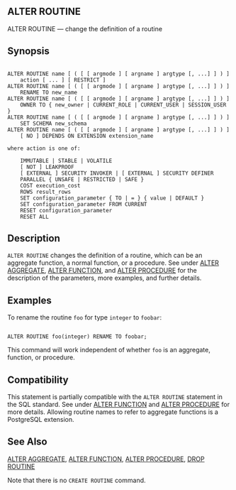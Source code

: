 ## ALTER ROUTINE

ALTER ROUTINE — change the definition of a routine

## Synopsis

```

ALTER ROUTINE name [ ( [ [ argmode ] [ argname ] argtype [, ...] ] ) ]
    action [ ... ] [ RESTRICT ]
ALTER ROUTINE name [ ( [ [ argmode ] [ argname ] argtype [, ...] ] ) ]
    RENAME TO new_name
ALTER ROUTINE name [ ( [ [ argmode ] [ argname ] argtype [, ...] ] ) ]
    OWNER TO { new_owner | CURRENT_ROLE | CURRENT_USER | SESSION_USER }
ALTER ROUTINE name [ ( [ [ argmode ] [ argname ] argtype [, ...] ] ) ]
    SET SCHEMA new_schema
ALTER ROUTINE name [ ( [ [ argmode ] [ argname ] argtype [, ...] ] ) ]
    [ NO ] DEPENDS ON EXTENSION extension_name

where action is one of:

    IMMUTABLE | STABLE | VOLATILE
    [ NOT ] LEAKPROOF
    [ EXTERNAL ] SECURITY INVOKER | [ EXTERNAL ] SECURITY DEFINER
    PARALLEL { UNSAFE | RESTRICTED | SAFE }
    COST execution_cost
    ROWS result_rows
    SET configuration_parameter { TO | = } { value | DEFAULT }
    SET configuration_parameter FROM CURRENT
    RESET configuration_parameter
    RESET ALL
```

## Description

`ALTER ROUTINE` changes the definition of a routine, which can be an aggregate function, a normal function, or a procedure. See under [ALTER AGGREGATE](sql-alteraggregate "ALTER AGGREGATE"), [ALTER FUNCTION](sql-alterfunction "ALTER FUNCTION"), and [ALTER PROCEDURE](sql-alterprocedure "ALTER PROCEDURE") for the description of the parameters, more examples, and further details.

## Examples

To rename the routine `foo` for type `integer` to `foobar`:

```

ALTER ROUTINE foo(integer) RENAME TO foobar;
```

This command will work independent of whether `foo` is an aggregate, function, or procedure.

## Compatibility

This statement is partially compatible with the `ALTER ROUTINE` statement in the SQL standard. See under [ALTER FUNCTION](sql-alterfunction "ALTER FUNCTION") and [ALTER PROCEDURE](sql-alterprocedure "ALTER PROCEDURE") for more details. Allowing routine names to refer to aggregate functions is a PostgreSQL extension.

## See Also

[ALTER AGGREGATE](sql-alteraggregate "ALTER AGGREGATE"), [ALTER FUNCTION](sql-alterfunction "ALTER FUNCTION"), [ALTER PROCEDURE](sql-alterprocedure "ALTER PROCEDURE"), [DROP ROUTINE](sql-droproutine "DROP ROUTINE")

Note that there is no `CREATE ROUTINE` command.